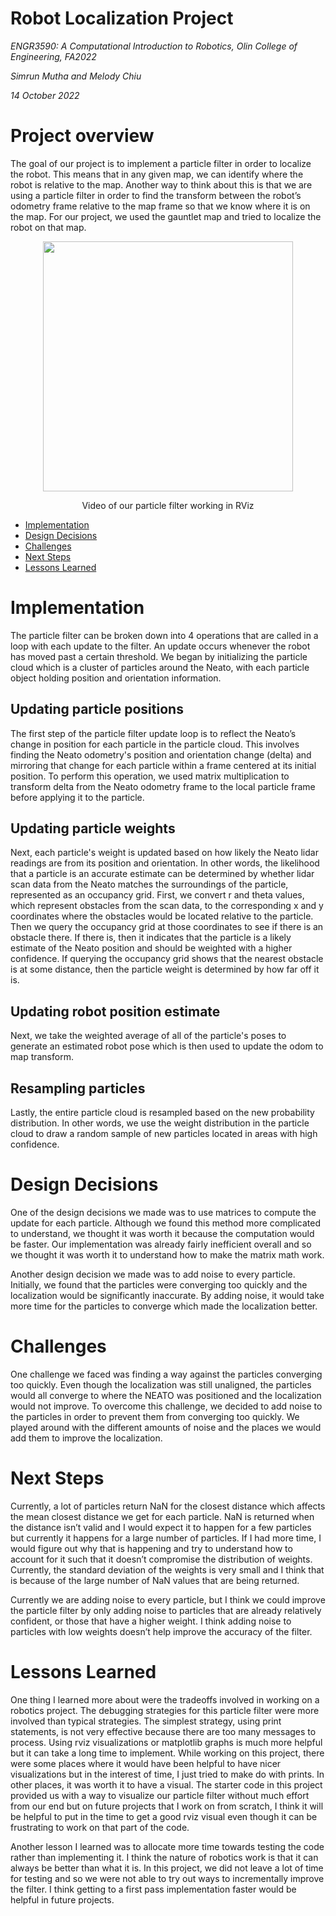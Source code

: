 # Robot Localization Project

*ENGR3590: A Computational Introduction to Robotics, Olin College of Engineering, FA2022*

*Simrun Mutha and Melody Chiu*

*14 October 2022*

# Project overview

The goal of our project is to implement a particle filter in order to localize the robot. This means that in any given map, we can identify where the robot is relative to the map. Another way to think about this is that we are using a particle filter in order to find the transform between the robot’s odometry frame relative to the map frame so that we know where it is on the map. For our project, we used the gauntlet map and tried to localize the robot on that map.

<p align="center">
<img src="particle_filter.gif" width="400"/>
</p>
<center> Video of our particle filter working in RViz </center>

* [Implementation](#implementation)
* [Design Decisions](#design-decisions)
* [Challenges](#challenges)
* [Next Steps](#next-steps)
* [Lessons Learned](#lessons-learned)

# Implementation

The particle filter can be broken down into 4 operations that are called in a loop with each update to the filter. An update occurs whenever the robot has moved past a certain threshold. We began by initializing the particle cloud which is a cluster of particles around the Neato, with each particle object holding position and orientation information.

## Updating particle positions
The first step of the particle filter update loop is to reflect the Neato’s change in position for each particle in the particle cloud. This involves finding the Neato odometry's position and orientation change (delta) and mirroring that change for each particle within a frame centered at its initial position. To perform this operation, we used matrix multiplication to transform delta from the Neato odometry frame to the local particle frame before applying it to the particle.

## Updating particle weights
Next, each particle's weight is updated based on how likely the Neato lidar readings are from its position and orientation. In other words, the likelihood that a particle is an accurate estimate can be determined by whether lidar scan data from the Neato matches the surroundings of the particle, represented as an occupancy grid. First, we convert r and theta values, which represent obstacles from the scan data, to the corresponding x and y coordinates where the obstacles would be located relative to the particle. Then we query the occupancy grid at those coordinates to see if there is an obstacle there. If there is, then it indicates that the particle is a likely estimate of the Neato position and should be weighted with a higher confidence. If querying the occupancy grid shows that the nearest obstacle is at some distance, then the particle weight is determined by how far off it is.

## Updating robot position estimate
Next, we take the weighted average of all of the particle's poses to generate an estimated robot pose which is then used to update the odom to map transform. 

## Resampling particles
Lastly, the entire particle cloud is resampled based on the new probability distribution. In other words, we use the weight distribution in the particle cloud to draw a random sample of new particles located in areas with high confidence.

# Design Decisions

One of the design decisions we made was to use matrices to compute the update for each particle. Although we found this method more complicated to understand, we thought it was worth it because the computation would be faster. Our implementation was already fairly inefficient overall and so we thought it was worth it to understand how to make the matrix math work. 

Another design decision we made was to add noise to every particle. Initially, we found that the particles were converging too quickly and the localization would be significantly inaccurate. By adding noise, it would take more time for the particles to converge which made the localization better. 

# Challenges

One challenge we faced was finding a way against the particles converging too quickly. Even though the localization was still unaligned, the particles would all converge to where the NEATO was positioned and the localization would not improve. To overcome this challenge, we decided to add noise to the particles in order to prevent them from converging too quickly. We played around with the different amounts of noise and the places we would add them to improve the localization.

# Next Steps

Currently, a lot of particles return NaN for the closest distance which affects the mean closest distance we get for each particle. NaN is returned when the distance isn’t valid and I would expect it to happen for a few particles but currently it happens for a large number of particles. If I had more time, I would figure out why that is happening and try to understand how to account for it such that it doesn’t compromise the distribution of weights. Currently, the standard deviation of the weights is very small and I think that is because of the large number of NaN values that are being returned.

Currently we are adding noise to every particle, but I think we could improve the particle filter by only adding noise to particles that are already relatively confident, or those that have a higher weight. I think adding noise to particles with low weights doesn’t help improve the accuracy of the filter.

# Lessons Learned

One thing I learned more about were the tradeoffs involved in working on a robotics project. The debugging strategies for this particle filter were more involved than typical strategies. The simplest strategy, using print statements, is not very effective because there are too many messages to process. Using rviz visualizations or matplotlib graphs is much more helpful but it can take a long time to implement. While working on this project, there were some places where it would have been helpful to have nicer visualizations but in the interest of time, I just tried to make do with prints. In other places, it was worth it to have a visual. The starter code in this project provided us with a way to visualize our particle filter without much effort from our end but on future projects that I work on from scratch, I think it will be helpful to put in the time to get a good rviz visual even though it can be frustrating to work on that part of the code.

Another lesson I learned was to allocate more time towards testing the code rather than implementing it. I think the nature of robotics work is that it can always be better than what it is. In this project, we did not leave a lot of time for testing and so we were not able to try out ways to incrementally improve the filter. I think getting to a first pass implementation faster would be helpful in future projects. 
